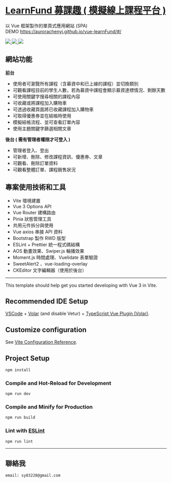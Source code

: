 #  <a href="https://aurorachenyj.github.io/vue-learnFund/#/" target="_blank" > LearnFund 募課趣 ( 模擬線上課程平台 ) </a>
以 Vue 框架製作的單頁式應用網站 (SPA) </br>
DEMO <a href="https://aurorachenyj.github.io/vue-learnFund/#/" target="_blank" > https://aurorachenyj.github.io/vue-learnFund/#/  </a>

 <a href="https://aurorachenyj.github.io/vue-learnFund/#/" target="_blank" ><img src="https://i.imgur.com/4bbvjhG.png" >  </a>
 <a href="https://aurorachenyj.github.io/vue-learnFund/#/" target="_blank" ><img src="https://i.imgur.com/DeCyQWZ.png" >  </a>
 <a href="https://aurorachenyj.github.io/vue-learnFund/#/contents" target="_blank" ><img src="https://i.imgur.com/yWMvz9x.png" >  </a>



## 網站功能
<strong>前台</strong>
<ul>
<li>使用者可瀏覽所有課程（含募資中和已上線的課程）並切換類別</li>
<li>可觀看課程目前的學生人數，若為募資中課程會顯示募資達標情況、剩餘天數</li>
<li>可使用關鍵字搜尋相關的課程內容</li>
<li>可收藏或將課程加入購物車</li>
<li>可透過收藏頁面將已收藏課程加入購物車</li>
<li>可取得優惠券並在結帳時使用</li>
<li>模擬結帳流程、並可查看訂單內容</li>
<li>使用主題關鍵字篩選相關文章</li>
</ul>


<strong>後台 ( 需有管理者權限才可登入 )</strong>
<ul>
<li>管理者登入、登出</li>
<li>可新增、刪除、修改課程資訊、優惠券、文章</li>
<li>可觀看、刪除訂單資料</li>
<li>可觀看整體訂單、課程銷售狀況</li>
</ul>

## 專案使用技術和工具
<ul>
<li>Vite 環境建置</li>
<li>Vue 3 Options API</li>
<li>Vue Router 建構路由</li>
<li>Pinia 狀態管理工具</li>
<li>共用元件拆分與使用</li>
<li>Vue axios 串接 API 資料</li>
<li>Bootstrap 製作 RWD 版型</li>
<li>ESLint + Prettier 統一程式碼結構</li>
<li>AOS 動畫效果、Swiper.js 輪播效果</li>
<li>Moment.js 時間處理、Vuelidate 表單驗證</li>
<li>SweetAlert2 、vue-loading-overlay　</li>
<li>CKEditor 文字編輯器（使用於後台）</li>
</ul>
<hr />

This template should help get you started developing with Vue 3 in Vite.

## Recommended IDE Setup

[VSCode](https://code.visualstudio.com/) + [Volar](https://marketplace.visualstudio.com/items?itemName=Vue.volar) (and disable Vetur) + [TypeScript Vue Plugin (Volar)](https://marketplace.visualstudio.com/items?itemName=Vue.vscode-typescript-vue-plugin).

## Customize configuration

See [Vite Configuration Reference](https://vitejs.dev/config/).

## Project Setup

```sh
npm install
```

### Compile and Hot-Reload for Development

```sh
npm run dev
```

### Compile and Minify for Production

```sh
npm run build
```

### Lint with [ESLint](https://eslint.org/)

```sh
npm run lint
```

<hr />

## 聯絡我
```sh
email: sy83228@gmail.com
```
